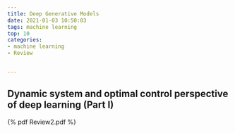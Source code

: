 ```yaml
---
title: Deep Generative Models
date: 2021-01-03 10:50:03
tags: machine learning
top: 10
categories:
- machine learning
- Review


---
```




## Dynamic system and optimal control perspective of deep learning (Part I)<!--more-->

{% pdf Review2.pdf %}

